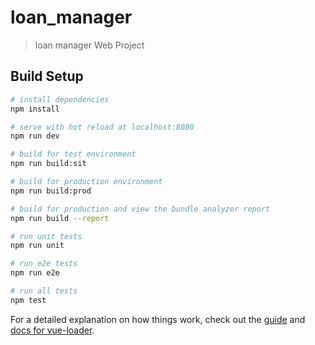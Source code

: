 # loan_manager

> loan manager Web Project

## Build Setup

``` bash
# install dependencies
npm install

# serve with hot reload at localhost:8080
npm run dev

# build for test environment
npm run build:sit

# build for production environment
npm run build:prod

# build for production and view the bundle analyzer report
npm run build --report

# run unit tests
npm run unit

# run e2e tests
npm run e2e

# run all tests
npm test
```

For a detailed explanation on how things work, check out the [guide](http://vuejs-templates.github.io/webpack/) and [docs for vue-loader](http://vuejs.github.io/vue-loader).
